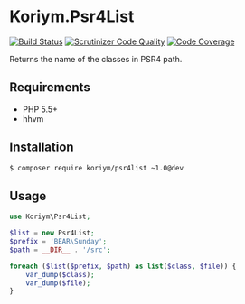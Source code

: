 # Koriym.Psr4List
[![Build Status](https://travis-ci.org/koriym/Koriym.Psr4List.svg?branch=master)](https://travis-ci.org/koriym/Koriym.Psr4List)
[![Scrutinizer Code Quality](https://scrutinizer-ci.com/g/koriym/Koriym.Psr4List/badges/quality-score.png?b=master)](https://scrutinizer-ci.com/g/koriym/Koriym.Psr4List/?branch=master)
[![Code Coverage](https://scrutinizer-ci.com/g/koriym/Koriym.Psr4List/badges/coverage.png?b=master)](https://scrutinizer-ci.com/g/koriym/Koriym.Psr4List/?branch=master)

Returns the name of the classes in PSR4 path.

## Requirements
 * PHP 5.5+
 * hhvm

## Installation

```bash
$ composer require koriym/psr4list ~1.0@dev
```

## Usage

```php
use Koriym\Psr4List;

$list = new Psr4List;
$prefix = 'BEAR\Sunday';
$path = __DIR__ . '/src';

foreach ($list($prefix, $path) as list($class, $file)) {
    var_dump($class);
    var_dump($file);
}
```

